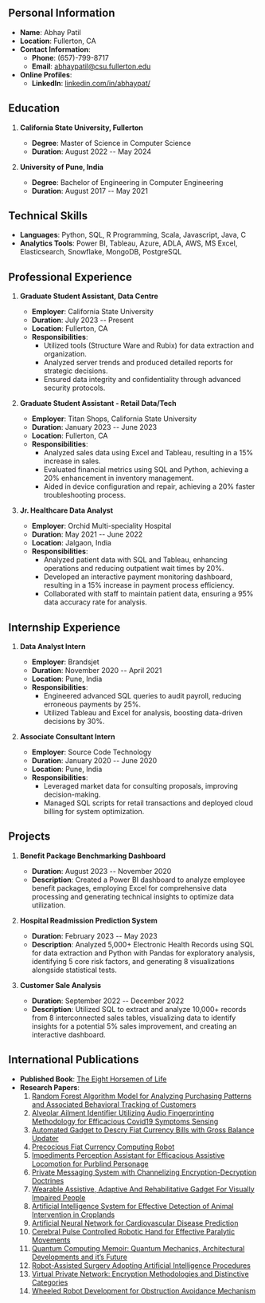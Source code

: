 ## Personal Information
- **Name**: Abhay Patil
- **Location**: Fullerton, CA
- **Contact Information**:
  - **Phone**: (657)-799-8717
  - **Email**: abhaypatil@csu.fullerton.edu
- **Online Profiles**:
  - **LinkedIn**: [linkedin.com/in/abhaypat/](https://linkedin.com/in/abhaypat/)

## Education
1. **California State University, Fullerton**
   - **Degree**: Master of Science in Computer Science
   - **Duration**: August 2022 -- May 2024

2. **University of Pune, India**
   - **Degree**: Bachelor of Engineering in Computer Engineering
   - **Duration**: August 2017 -- May 2021

## Technical Skills
- **Languages**: Python, SQL, R Programming, Scala, Javascript, Java, C
- **Analytics Tools**: Power BI, Tableau, Azure, ADLA, AWS, MS Excel, Elasticsearch, Snowflake, MongoDB, PostgreSQL

## Professional Experience
1. **Graduate Student Assistant, Data Centre**
   - **Employer**: California State University
   - **Duration**: July 2023 -- Present
   - **Location**: Fullerton, CA
   - **Responsibilities**:
     - Utilized tools (Structure Ware and Rubix) for data extraction and organization.
     - Analyzed server trends and produced detailed reports for strategic decisions.
     - Ensured data integrity and confidentiality through advanced security protocols.

2. **Graduate Student Assistant - Retail Data/Tech**
   - **Employer**: Titan Shops, California State University
   - **Duration**: January 2023 -- June 2023
   - **Location**: Fullerton, CA
   - **Responsibilities**:
     - Analyzed sales data using Excel and Tableau, resulting in a 15% increase in sales.
     - Evaluated financial metrics using SQL and Python, achieving a 20% enhancement in inventory management.
     - Aided in device configuration and repair, achieving a 20% faster troubleshooting process.

3. **Jr. Healthcare Data Analyst**
   - **Employer**: Orchid Multi-speciality Hospital
   - **Duration**: May 2021 -- June 2022
   - **Location**: Jalgaon, India
   - **Responsibilities**:
     - Analyzed patient data with SQL and Tableau, enhancing operations and reducing outpatient wait times by 20%.
     - Developed an interactive payment monitoring dashboard, resulting in a 15% increase in payment process efficiency.
     - Collaborated with staff to maintain patient data, ensuring a 95% data accuracy rate for analysis.

## Internship Experience
1. **Data Analyst Intern**
   - **Employer**: Brandsjet
   - **Duration**: November 2020 -- April 2021
   - **Location**: Pune, India
   - **Responsibilities**: 
     - Engineered advanced SQL queries to audit payroll, reducing erroneous payments by 25%.
     - Utilized Tableau and Excel for analysis, boosting data-driven decisions by 30%.

2. **Associate Consultant Intern**
   - **Employer**: Source Code Technology
   - **Duration**: January 2020 -- June 2020
   - **Location**: Pune, India
   - **Responsibilities**:
     - Leveraged market data for consulting proposals, improving decision-making.
     - Managed SQL scripts for retail transactions and deployed cloud billing for system optimization.

## Projects
1. **Benefit Package Benchmarking Dashboard**
   - **Duration**: August 2023 -- November 2020
   - **Description**: Created a Power BI dashboard to analyze employee benefit packages, employing Excel for comprehensive data processing and generating technical insights to optimize data utilization.

2. **Hospital Readmission Prediction System**
   - **Duration**: February 2023 -- May 2023
   - **Description**: Analyzed 5,000+ Electronic Health Records using SQL for data extraction and Python with Pandas for exploratory analysis, identifying 5 core risk factors, and generating 8 visualizations alongside statistical tests.

3. **Customer Sale Analysis**
   - **Duration**: September 2022 -- December 2022
   - **Description**: Utilized SQL to extract and analyze 10,000+ records from 8 interconnected sales tables, visualizing data to identify insights for a potential 5% sales improvement, and creating an interactive dashboard.

## International Publications
- **Published Book**: [The Eight Horsemen of Life](https://www.amazon.com/Eight-Horsemen-Life-Abhay-Patil/dp/1685541992/ref=sr_1_1?dib=eyJ2IjoiMSJ9.BfunqmgL6TLyeAPt7Bjzeg679Zp1XOaMv8XPtvIJIK_IV97xUvLMlbnQdpgnntwDom3i8UAKP0rH8kfKnQXca75EuIwnO3nPfFaCEqaahiIQGNSANYr0j2xA3t6zJtba2dnk4urEhOgAJb_JXHiyOC6A7QZc5-B8JFAapGSoQu1dKKzmbUjQuETq9kG9o7owUg0_ftP81IB-R9bjc2IEHR4UHJD9rV4hXt9r1oyf3W8.UxnvawTipbcdYSXdBmF-3ZSKpXBXt78vJb2BKEtCxow&dib_tag=se&keywords=abhay+patil&sr=8-1)
- **Research Papers**:
  1. [Random Forest Algorithm Model for Analyzing Purchasing Patterns and Associated Behavioral Tracking of Customers](https://irjmets.com/uploadedfiles/paper/volume_3/issue_8_august_2021/15765/final/fin_irjmets1629615477.pdf)
  2. [Alveolar Ailment Identifier Utilizing Audio Fingerprinting Methodology for Efficacious Covid19 Symptoms Sensing](https://www.jetir.org/papers/JETIR2108368.pdf)
  3. [Automated Gadget to Descry Fiat Currency Bills with Gross Balance Updater](https://doi.org/10.22214/ijraset.2021.35832)
  4. [Precocious Fiat Currency Computing Robot](http://www.ijsrd.com/articles/IJSRDV9I40143.pdf)
  5. [Impediments Perception Assistant for Efficacious Assistive Locomotion for Purblind Personage](https://www.ijraset.com/fileserve.php?FID=34993)
  6. [Private Messaging System with Channelizing Encryption-Decryption Doctrines](https://irjmets.com/)
  7. [Wearable Assistive, Adaptive And Rehabilitative Gadget For Visually Impaired People](https://irjmets.com/uploadedfiles/paper/volume3/issue_5_may_2021/9912/1628083398.pdf)
  8. [Artificial Intelligence System for Effective Detection of Animal Intervention in Croplands](https://www.ijraset.com/fileserve.php?FID=38009)
  9. [Artificial Neural Network for Cardiovascular Disease Prediction](https://www.ijraset.com/fileserve.php?FID=37727)
  10. [Cerebral Pulse Controlled Robotic Hand for Effective Paralytic Movements](https://www.ijraset.com/fileserve.php?FID=37730)
  11. [Quantum Computing Memoir: Quantum Mechanics, Architectural Developments and it’s Future](https://irjmets.com/)
  12. [Robot-Assisted Surgery Adopting Artificial Intelligence Procedures](https://www.ijraset.com/fileserve.php?FID=37728)
  13. [Virtual Private Network: Encryption Methodologies and Distinctive Categories](https://www.ijraset.com/fileserve.php?FID=37731)
  14. [Wheeled Robot Development for Obstruction Avoidance Mechanism](https://www.ijraset.com/fileserve.php?FID=38010)

